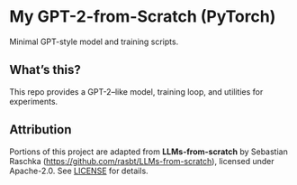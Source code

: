 # My GPT-2-from-Scratch (PyTorch)

Minimal GPT-style model and training scripts.

## What’s this?
This repo provides a GPT-2–like model, training loop, and utilities for experiments.

## Attribution
Portions of this project are adapted from **LLMs-from-scratch** by Sebastian Raschka
(https://github.com/rasbt/LLMs-from-scratch), licensed under Apache-2.0.
See [LICENSE](LICENSE) for details.